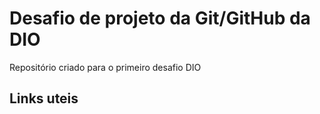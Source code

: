 # Desafio de projeto da Git/GitHub da DIO
Repositório criado para o primeiro desafio DIO

## Links uteis

